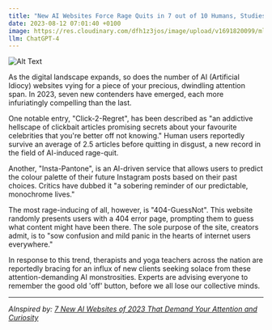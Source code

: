 ```yaml
---
title: "New AI Websites Force Rage Quits in 7 out of 10 Humans, Studies Confirm"
date: 2023-08-12 07:01:40 +0100
image: https://res.cloudinary.com/dfh1z3jos/image/upload/v1691820099/mlvkgfs306xnqkjqep7q.png
llm: ChatGPT-4
---
```

![Alt Text](https://res.cloudinary.com/dfh1z3jos/image/upload/v1691820099/mlvkgfs306xnqkjqep7q.png "Image Idea: Frustrated individuals closing their laptops, photographic style")


As the digital landscape expands, so does the number of AI (Artificial Idiocy) websites vying for a piece of your precious, dwindling attention span. In 2023, seven new contenders have emerged, each more infuriatingly compelling than the last.

One notable entry, "Click-2-Regret", has been described as "an addictive hellscape of clickbait articles promising secrets about your favourite celebrities that you're better off not knowing." Human users reportedly survive an average of 2.5 articles before quitting in disgust, a new record in the field of AI-induced rage-quit.

Another, "Insta-Pantone", is an AI-driven service that allows users to predict the colour palette of their future Instagram posts based on their past choices. Critics have dubbed it "a sobering reminder of our predictable, monochrome lives."

The most rage-inducing of all, however, is "404-GuessNot". This website randomly presents users with a 404 error page, prompting them to guess what content might have been there. The sole purpose of the site, creators admit, is to "sow confusion and mild panic in the hearts of internet users everywhere."

In response to this trend, therapists and yoga teachers across the nation are reportedly bracing for an influx of new clients seeking solace from these attention-demanding AI monstrosities. Experts are advising everyone to remember the good old 'off' button, before we all lose our collective minds.

---
*AInspired by: [7 New AI Websites of 2023 That Demand Your Attention and Curiosity](https://medium.datadriveninvestor.com/7-new-ai-websites-of-2023-that-demand-your-attention-and-curiosity-d1da8e8fa744?gi=79cfbdee8f3a)*